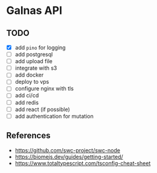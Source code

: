 # Galnas API

## TODO

- [x] add `pino` for logging
- [ ] add postgresql
- [ ] add upload file
- [ ] integrate with s3
- [ ] add docker
- [ ] deploy to vps
- [ ] configure nginx with tls
- [ ] add ci/cd
- [ ] add redis
- [ ] add react (if possible)
- [ ] add authentication for mutation

## References

- https://github.com/swc-project/swc-node
- https://biomejs.dev/guides/getting-started/
- https://www.totaltypescript.com/tsconfig-cheat-sheet